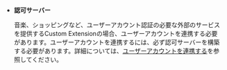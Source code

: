 * **認可サーバー**

  音楽、ショッピングなど、ユーザーアカウント認証の必要な外部のサービスを提供するCustom Extensionの場合、ユーザーアカウントを連携する必要があります。ユーザーアカウントを連携するには、必ず認可サーバーを構築する必要があります。詳細については、[ユーザーアカウントを連携する](/Develop/Guides/Link_User_Account.md)を参照してください。
